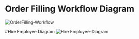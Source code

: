 # Order Filling Workflow Diagram

![OrderFilling-Workflow](https://user-images.githubusercontent.com/42858836/141991540-88e6abaa-4889-42b6-8d14-fe006cc85065.png)

#Hire Employee Diagram
![Hire Employee-Diagram](https://user-images.githubusercontent.com/92164758/141993074-74b14936-e846-471d-bc12-bfeb8d9bdbe1.png)
